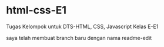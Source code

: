 # html-css-E1
Tugas Kelompok untuk DTS-HTML, CSS, Javascript Kelas E-E1

saya telah membuat branch baru dengan nama readme-edit
